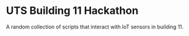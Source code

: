 # UTS Building 11 Hackathon
A random collection of scripts that interact with IoT sensors in building 11.
